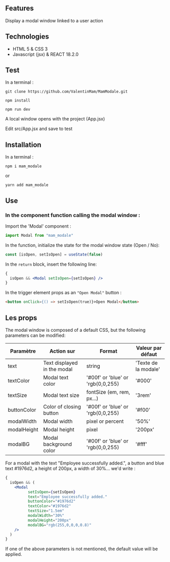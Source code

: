 

## Features

Display a modal window linked to a user action

## Technologies 

- HTML 5 & CSS 3
- Javascript (jsx) & REACT 18.2.0

## Test 

In a terminal :

```
git clone https://github.com/ValentinMam/MamModale.git 
```
```
npm install
```
```
npm run dev
```

A local window opens with the project (App.jsx)

Edit src/App.jsx and save to test


## Installation 

In a terminal :
```
npm i mam_modale
```

or

```
yarn add mam_modale
```

## Use

### In the component function calling the modal window :

Import the 'Modal' component :

```javascript
import Modal from "mam_modale"
```

In the function, initialize the state for the modal window state (Open / No):

```jsx
const [isOpen, setIsOpen] = useState(false)
```

In the `return` block, insert the following line:

```jsx
{
  isOpen && <Modal setIsOpen={setIsOpen} />
}
```

In the trigger element props as an `"Open Modal"`  button :

```html
<button onClick={() => setIsOpen(true)}>Open Modal</button>
```

## Les props

The modal window is composed of a default CSS, but the following parameters can be modified:


| Paramètre   | Action sur                      | Format                                         | Valeur par défaut    |
| ----------- | ------------------------------- | ---------------------------------------------- | -------------------- |
| text        | Text displayed in the modal    | string                                         | 'Texte de la modale' |
| textColor   | Modal text color  | '#00f' or 'blue' or 'rgb(0,0,255)             | '#000'               |
| textSize    | Modal text size  | fontSize (em, rem, px...) | '3rem'               |
| buttonColor | Color of closing button | '#00f' or 'blue' or 'rgb(0,0,255)             | '#f00'               |
| modalWidth  | Modal width          | pixel or percent                    | '50%'                |
| modalHeight | Modal height          | pixel                                | '200px'              |
| modalBG     | Modal background color   | '#00f' or 'blue' or 'rgb(0,0,255)              | '#fff'               |

For a modal with the text "Employee successfully added.", a button and blue text #1976d2, a height of 200px, a width of 30%...
we'd write :

```jsx
{
  isOpen && (
    <Modal
          setIsOpen={setIsOpen}
          text="Employee successfully added."
          buttonColor="#1976d2"
          textColor="#1976d2"
          textSize="1.5em"
          modalWidth="30%"
          modalHeight="200px"
          modalBG="rgb(255,0,0,0,0.8)"
    />
  )
}
```

If one of the above parameters is not mentioned, the default value will be applied.


